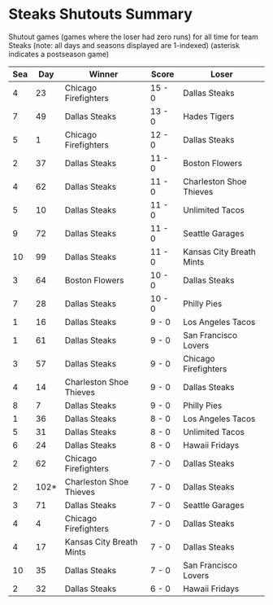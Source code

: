 # Steaks Shutouts Summary



Shutout games (games where the loser had zero runs) for all time for team Steaks (note: all days and seasons displayed are 1-indexed) (asterisk indicates a postseason game)


| Sea | Day | Winner | Score | Loser | 
| ------ |------ |------ |------ |------ |
| 4 | 23 | Chicago Firefighters | 15 - 0 | Dallas Steaks | 
| 7 | 49 | Dallas Steaks | 13 - 0 | Hades Tigers | 
| 5 | 1 | Chicago Firefighters | 12 - 0 | Dallas Steaks | 
| 2 | 37 | Dallas Steaks | 11 - 0 | Boston Flowers | 
| 4 | 62 | Dallas Steaks | 11 - 0 | Charleston Shoe Thieves | 
| 5 | 10 | Dallas Steaks | 11 - 0 | Unlimited Tacos | 
| 9 | 72 | Dallas Steaks | 11 - 0 | Seattle Garages | 
| 10 | 99 | Dallas Steaks | 11 - 0 | Kansas City Breath Mints | 
| 3 | 64 | Boston Flowers | 10 - 0 | Dallas Steaks | 
| 7 | 28 | Dallas Steaks | 10 - 0 | Philly Pies | 
| 1 | 16 | Dallas Steaks | 9 - 0 | Los Angeles Tacos | 
| 1 | 61 | Dallas Steaks | 9 - 0 | San Francisco Lovers | 
| 3 | 57 | Dallas Steaks | 9 - 0 | Chicago Firefighters | 
| 4 | 14 | Charleston Shoe Thieves | 9 - 0 | Dallas Steaks | 
| 8 | 7 | Dallas Steaks | 9 - 0 | Philly Pies | 
| 1 | 36 | Dallas Steaks | 8 - 0 | Los Angeles Tacos | 
| 5 | 31 | Dallas Steaks | 8 - 0 | Unlimited Tacos | 
| 6 | 24 | Dallas Steaks | 8 - 0 | Hawaii Fridays | 
| 2 | 62 | Chicago Firefighters | 7 - 0 | Dallas Steaks | 
| 2 | 102* | Charleston Shoe Thieves | 7 - 0 | Dallas Steaks | 
| 3 | 71 | Dallas Steaks | 7 - 0 | Seattle Garages | 
| 4 | 4 | Chicago Firefighters | 7 - 0 | Dallas Steaks | 
| 4 | 17 | Kansas City Breath Mints | 7 - 0 | Dallas Steaks | 
| 10 | 35 | Dallas Steaks | 7 - 0 | San Francisco Lovers | 
| 2 | 32 | Dallas Steaks | 6 - 0 | Hawaii Fridays | 


